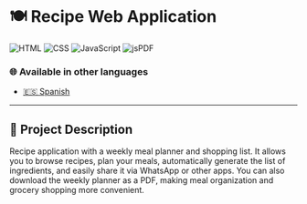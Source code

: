 # 🍽️ Recipe Web Application  

![HTML](https://img.shields.io/badge/HTML5-E34F26?style=flat&logo=html5&logoColor=white)
![CSS](https://img.shields.io/badge/CSS3-1572B6?style=flat&logo=css3&logoColor=white)
![JavaScript](https://img.shields.io/badge/JavaScript-F7DF1E?style=flat&logo=javascript&logoColor=black)
![jsPDF](https://img.shields.io/badge/jsPDF-8A4182?style=flat&logo=jsPDF&logoColor=white)

### 🌐 Available in other languages

- [🇪🇸 Spanish](README.es.md)

---

## 💾 Project Description
Recipe application with a weekly meal planner and shopping list.
It allows you to browse recipes, plan your meals, automatically generate the list of ingredients, and easily share it via WhatsApp or other apps.
You can also download the weekly planner as a PDF, making meal organization and grocery shopping more convenient.
